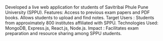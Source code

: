 Developed a live web application for students of Savitribai Phule Pune University (SPPU).
Features:   Access to previous exam papers and PDF books.
            Allows students to upload and find notes.
Target Users : Students from approximately 800 institutes affiliated with SPPU.
Technologies Used: MongoDB, Express.js, React.js, Node.js.
Impact : Facilitates exam preparation and resource sharing among SPPU students.
